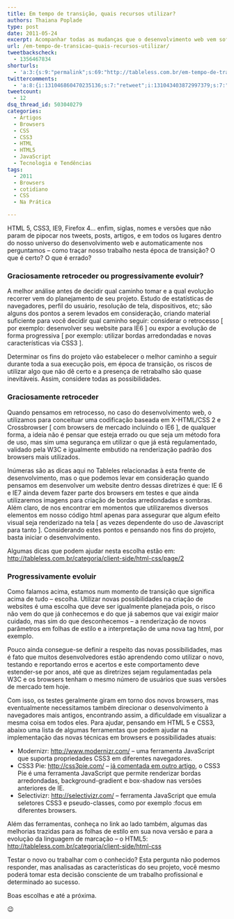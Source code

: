 ```yaml
---
title: Em tempo de transição, quais recursos utilizar?
authors: Thaiana Poplade
type: post
date: 2011-05-24
excerpt: Acompanhar todas as mudanças que o desenvolvimento web vem sofrendo é tarefa muito difícil e bastante trabalhosa. Alguns de nós ainda preferem sentir-se mais seguros quanto a regulamentação dessas diretrizes e outros já estão testando e experimentando. Pra onde podemos direcionar nossa postura às evoluções?
url: /em-tempo-de-transicao-quais-recursos-utilizar/
tweetbackscheck:
  - 1356467834
shorturls:
  - 'a:3:{s:9:"permalink";s:69:"http://tableless.com.br/em-tempo-de-transicao-quais-recursos-utilizar";s:7:"tinyurl";s:26:"http://tinyurl.com/43npmp7";s:4:"isgd";s:19:"http://is.gd/VtbBc3";}'
twittercomments:
  - 'a:8:{i:131046860470235136;s:7:"retweet";i:131043403872997379;s:7:"retweet";i:131041448836603905;s:7:"retweet";i:155794218755948544;s:7:"retweet";i:155775409882013696;s:7:"retweet";i:160530631737094144;s:7:"retweet";i:162908909038874625;s:7:"retweet";i:160536516819550208;s:7:"retweet";}'
tweetcount:
  - 12
dsq_thread_id: 503040279
categories:
  - Artigos
  - Browsers
  - CSS
  - CSS3
  - HTML
  - HTML5
  - JavaScript
  - Tecnologia e Tendências
tags:
  - 2011
  - Browsers
  - cotidiano
  - CSS
  - Na Prática

---
```

HTML 5, CSS3, IE9, Firefox 4&#8230; enfim, siglas, nomes e versões que não param de pipocar nos tweets, posts, artigos, e em todos os lugares dentro do nosso universo do desenvolvimento web e automaticamente nos perguntamos &#8211; como traçar nosso trabalho nesta época de transição? O que é certo? O que é errado?

### Graciosamente retroceder ou progressivamente evoluir?

A melhor análise antes de decidir qual caminho tomar e a qual evolução recorrer vem do planejamento de seu projeto. Estudo de estatísticas de navegadores, perfil do usuário, resolução de tela, dispositivos, etc; são alguns dos pontos a serem levados em consideração, criando material suficiente para você decidir qual caminho seguir: considerar o retrocesso [ por exemplo: desenvolver seu website para IE6 ] ou expor a evolução de forma progressiva [ por exemplo: utilizar bordas arredondadas e novas características via CSS3 ].
  
Determinar os fins do projeto vão estabelecer o melhor caminho a seguir durante toda a sua execução pois, em época de transição, os riscos de utilizar algo que não dê certo e a presença de retrabalho são quase inevitáveis. Assim, considere todas as possibilidades.

### Graciosamente retroceder

Quando pensamos em retrocesso, no caso do desenvolvimento web, o utilizamos para conceituar uma codificação baseada em X-HTML/CSS 2 e Crossbrowser [ com browsers de mercado incluindo o IE6 ], de qualquer forma, a ideia não é pensar que esteja errado ou que seja um método fora de uso, mas sim uma segurança em utilizar o que já está regulamentado, validado pela W3C e igualmente embutido na renderização padrão dos browsers mais utilizados.
  
Inúmeras são as dicas aqui no Tableles relacionadas à esta frente de desenvolvimento, mas o que podemos levar em consideração quando pensamos em desenvolver um website dentro dessas diretrizes é que: IE 6 e IE7 ainda devem fazer parte dos browsers em testes e que ainda utilizaremos imagens para criação de bordas arredondadas e sombras. Além claro, de nos encontrar em momentos que utilizaremos diversos elementos em nosso código html apenas para assegurar que algum efeito visual seja renderizado na tela [ as vezes dependente do uso de Javascript para tanto ]. Considerando estes pontos e pensando nos fins do projeto, basta iniciar o desenvolvimento.
  
Algumas dicas que podem ajudar nesta escolha estão em: <a href="http://tableless.com.br/categoria/client-side/html-css/page/2" target="_blank">http://tableless.com.br/categoria/client-side/html-css/page/2</a>

### Progressivamente evoluir

Como falamos acima, estamos num momento de transição que significa acima de tudo &#8211; escolha. Utilizar novas possibilidades na criação de websites é uma escolha que deve ser igualmente planejada pois, o risco não vem do que já conhecemos e do que já sabemos que vai exigir maior cuidado, mas sim do que desconhecemos &#8211; a renderização de novos parâmetros em folhas de estilo e a interpretação de uma nova tag html, por exemplo.
  
Pouco ainda consegue-se definir a respeito das novas possibilidades, mas é fato que muitos desenvolvedores estão aprendendo como utilizar o novo, testando e reportando erros e acertos e este comportamento deve estender-se por anos, até que as diretrizes sejam regulamentadas pela W3C e os browsers tenham o mesmo número de usuários que suas versões de mercado tem hoje.
  
Com isso, os testes geralmente giram em torno dos novos browsers, mas eventualmente necessitamos também direcionar o desenvolvimento à navegadores mais antigos, encontrando assim, a dificuldade em visualizar a mesma coisa em todos eles. Para ajudar, pensando em HTML 5 e CSS3, abaixo uma lista de algumas ferramentas que podem ajudar na implementação das novas técnicas em browsers e possibilidades atuais:

  * Modernizr: <a href="http://www.modernizr.com/" target="_blank">http://www.modernizr.com/</a> &#8211; uma ferramenta JavaScript que suporta propriedades CSS3 em diferentes navegadores.
  * CSS3 Pie: <a href="http://css3pie.com/" target="_blank">http://css3pie.com/</a> &#8211; <a href="http://tableless.com.br/css3-bordas-arredondadas-sombras-e-gradiente" target="_blank">já comentada em outro artigo</a>, o CSS3 Pie é uma ferramenta JavaScript que permite renderizar bordas arredondadas, background-gradient e box-shadow nas versões anteriores de IE.
  * Selectivizr: <a href="http://selectivizr.com/" target="_blank">http://selectivizr.com/</a> &#8211; ferramenta JavaScript que emula seletores CSS3 e pseudo-classes, como por exemplo :focus em diferentes browsers.

Além das ferramentas, conheça no link ao lado também, algumas das melhorias trazidas para as folhas de estilo em sua nova versão e para a evolução da linguagem de marcação &#8211; o HTML5: <a href="http://tableless.com.br/categoria/client-side/html-css" target="_blank">http://tableless.com.br/categoria/client-side/html-css</a>

Testar o novo ou trabalhar com o conhecido? Esta pergunta não podemos responder, mas analisadas as características do seu projeto, você mesmo poderá tomar esta decisão consciente de um trabalho profissional e determinado ao sucesso.

Boas escolhas e até a próxima.
  
😉